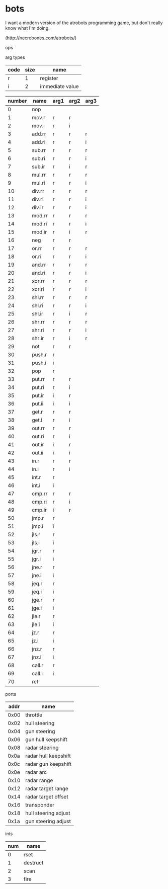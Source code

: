 bots
====

I want a modern version of the atrobots programming game, but don't really know what I'm doing.

(http://necrobones.com/atrobots/)

ops

arg types

code | size | name
-----|------|-----
r    |  1   | register
i    |  2   | immediate value

number | name | arg1 | arg2 | arg3
-------|------|------|------|------
0|nop
1 |mov.r | r | r
2 |mov.i | r | i
3 |add.rr | r | r | r
4 |add.ri | r | r | i
5 |sub.rr | r | r | r
6 |sub.ri | r | r | i
7 |sub.ir | r | i | r
8 |mul.rr | r | r | r
9 |mul.ri | r | r | i
10 |div.rr | r | r | r
11 |div.ri | r | r | i
12 |div.ir | r | r | i
13 |mod.rr | r | r | r
14 |mod.ri | r | r | i
15 |mod.ir | r | i | r
16 |neg | r | r
17 |or.rr | r | r | r
18 |or.ri | r | r | i
19 |and.rr | r | r | r
20 |and.ri | r | r | i
21 |xor.rr | r | r | r
22 |xor.ri | r | r | i
23 |shl.rr | r | r | r
24 |shl.ri | r | r | i
25 |shl.ir | r | i | r
26 |shr.rr | r | r | r
27 |shr.ri | r | r | i
28 |shr.ir | r | i | r
29 |not | r | r
30 |push.r | r
31 |push.i | i
32 |pop | r
33 |put.rr | r | r
34 |put.ri | r | i
35 |put.ir | i | r
36 |put.ii | i | i
37 |get.r | r | r
38 |get.i | r | i
39 |out.rr | r | r
40 |out.ri | r | i
41 |out.ir | i | r
42 |out.ii | i | i
43 |in.r | r | r
44 |in.i | r | i
45 |int.r | r
46 |int.i | i
47 |cmp.rr | r | r
48 |cmp.ri | r | i
49 |cmp.ir | i | r
50 |jmp.r | r
51 |jmp.i | i
52 |jls.r | r
53 |jls.i | i
54 |jgr.r | r
55 |jgr.i | i
56 |jne.r | r
57 |jne.i | i
58 |jeq.r | r
59 |jeq.i | i
60 |jge.r | r
61 |jge.i | i
62 |jle.r | r
63 |jle.i | i
64 |jz.r | r
65 |jz.i | i
66 |jnz.r | r
67 |jnz.i | i
68 |call.r | r
69 |call.i | i
70 |ret

ports

addr | name
-----|------
0x00 |throttle
0x02 |hull steering
0x04 |gun steering
0x06 |gun hull keepshift
0x08 |radar steering
0x0a |radar hull keepshift
0x0c |radar gun keepshift
0x0e |radar arc
0x10 |radar range
0x12 |radar target range
0x14 |radar target offset
0x16 |transponder
0x18 |hull steering adjust
0x1a |gun steering adjust

ints

num | name
----|-----
0 |rset
1 |destruct
2 |scan
3 |fire
